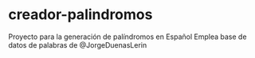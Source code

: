 # creador-palindromos
Proyecto para la generación de palíndromos en Español
Emplea base de datos de palabras de @JorgeDuenasLerin

